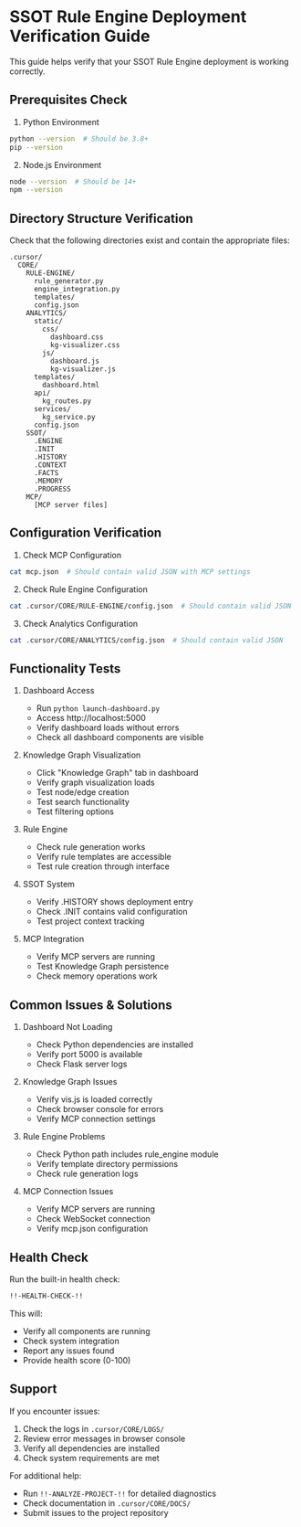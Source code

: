 # SSOT Rule Engine Deployment Verification Guide

This guide helps verify that your SSOT Rule Engine deployment is working correctly.

## Prerequisites Check

1. Python Environment
```bash
python --version  # Should be 3.8+
pip --version
```

2. Node.js Environment
```bash
node --version  # Should be 14+
npm --version
```

## Directory Structure Verification

Check that the following directories exist and contain the appropriate files:

```
.cursor/
  CORE/
    RULE-ENGINE/
      rule_generator.py
      engine_integration.py
      templates/
      config.json
    ANALYTICS/
      static/
        css/
          dashboard.css
          kg-visualizer.css
        js/
          dashboard.js
          kg-visualizer.js
      templates/
        dashboard.html
      api/
        kg_routes.py
      services/
        kg_service.py
      config.json
    SSOT/
      .ENGINE
      .INIT
      .HISTORY
      .CONTEXT
      .FACTS
      .MEMORY
      .PROGRESS
    MCP/
      [MCP server files]
```

## Configuration Verification

1. Check MCP Configuration
```bash
cat mcp.json  # Should contain valid JSON with MCP settings
```

2. Check Rule Engine Configuration
```bash
cat .cursor/CORE/RULE-ENGINE/config.json  # Should contain valid JSON
```

3. Check Analytics Configuration
```bash
cat .cursor/CORE/ANALYTICS/config.json  # Should contain valid JSON
```

## Functionality Tests

1. Dashboard Access
   - Run `python launch-dashboard.py`
   - Access http://localhost:5000
   - Verify dashboard loads without errors
   - Check all dashboard components are visible

2. Knowledge Graph Visualization
   - Click "Knowledge Graph" tab in dashboard
   - Verify graph visualization loads
   - Test node/edge creation
   - Test search functionality
   - Test filtering options

3. Rule Engine
   - Check rule generation works
   - Verify rule templates are accessible
   - Test rule creation through interface

4. SSOT System
   - Verify .HISTORY shows deployment entry
   - Check .INIT contains valid configuration
   - Test project context tracking

5. MCP Integration
   - Verify MCP servers are running
   - Test Knowledge Graph persistence
   - Check memory operations work

## Common Issues & Solutions

1. Dashboard Not Loading
   - Check Python dependencies are installed
   - Verify port 5000 is available
   - Check Flask server logs

2. Knowledge Graph Issues
   - Verify vis.js is loaded correctly
   - Check browser console for errors
   - Verify MCP connection settings

3. Rule Engine Problems
   - Check Python path includes rule_engine module
   - Verify template directory permissions
   - Check rule generation logs

4. MCP Connection Issues
   - Verify MCP servers are running
   - Check WebSocket connection
   - Verify mcp.json configuration

## Health Check

Run the built-in health check:
```bash
!!-HEALTH-CHECK-!!
```

This will:
- Verify all components are running
- Check system integration
- Report any issues found
- Provide health score (0-100)

## Support

If you encounter issues:
1. Check the logs in `.cursor/CORE/LOGS/`
2. Review error messages in browser console
3. Verify all dependencies are installed
4. Check system requirements are met

For additional help:
- Run `!!-ANALYZE-PROJECT-!!` for detailed diagnostics
- Check documentation in `.cursor/CORE/DOCS/`
- Submit issues to the project repository 